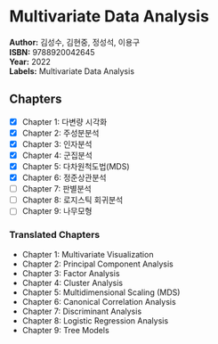 # Multivariate Data Analysis
**Author:** 김성수, 김현중, 정성석, 이용구 <br/>
**ISBN:** 9788920042645 <br/>
**Year:** 2022 <br/>
**Labels:** Multivariate Data Analysis

## Chapters
- [x] Chapter 1: 다변량 시각화
- [x] Chapter 2: 주성분분석
- [x] Chapter 3: 인자분석
- [x] Chapter 4: 군집분석
- [x] Chapter 5: 다차원척도법(MDS)
- [x] Chapter 6: 정준상관분석
- [ ] Chapter 7: 판별분석
- [ ] Chapter 8: 로지스틱 회귀분석
- [ ] Chapter 9: 나무모형

### Translated Chapters
- Chapter 1: Multivariate Visualization  
- Chapter 2: Principal Component Analysis  
- Chapter 3: Factor Analysis  
- Chapter 4: Cluster Analysis  
- Chapter 5: Multidimensional Scaling (MDS)  
- Chapter 6: Canonical Correlation Analysis  
- Chapter 7: Discriminant Analysis  
- Chapter 8: Logistic Regression Analysis  
- Chapter 9: Tree Models  
